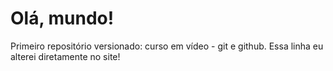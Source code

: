 # Olá, mundo!
 Primeiro repositório versionado: curso em vídeo - git e github.
 Essa linha eu alterei diretamente no site!

